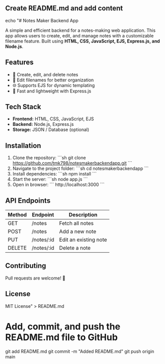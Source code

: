 ﻿## Create README.md and add content
echo "# Notes Maker Backend App

A simple and efficient backend for a notes-making web application. This app allows users to create, edit, and manage notes with a customizable filename feature. Built using **HTML, CSS, JavaScript, EJS, Express.js, and Node.js**.

## Features
- 📝 Create, edit, and delete notes  
- 📂 Edit filenames for better organization  
- 🌐 Supports EJS for dynamic templating  
- 🚀 Fast and lightweight with Express.js  

## Tech Stack
- **Frontend:** HTML, CSS, JavaScript, EJS  
- **Backend:** Node.js, Express.js  
- **Storage:** JSON / Database (optional)  

## Installation
1. Clone the repository:
   \`\`\`sh
   git clone https://github.com/tmk798/notesmakerbackendapp.git
   \`\`\`
2. Navigate to the project folder:
   \`\`\`sh
   cd notesmakerbackendapp
   \`\`\`
3. Install dependencies:
   \`\`\`sh
   npm install
   \`\`\`
4. Start the server:
   \`\`\`sh
   node app.js
   \`\`\`
5. Open in browser:
   \`\`\`
   http://localhost:3000
   \`\`\`

## API Endpoints
| Method | Endpoint      | Description          |
|--------|-------------|----------------------|
| GET    | /notes       | Fetch all notes     |
| POST   | /notes       | Add a new note      |
| PUT    | /notes/:id   | Edit an existing note |
| DELETE | /notes/:id   | Delete a note       |

## Contributing
Pull requests are welcome! 🚀  

## License
MIT License" > README.md

# Add, commit, and push the README.md file to GitHub
git add README.md
git commit -m "Added README.md"
git push origin main

